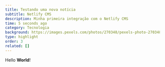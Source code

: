 ```yaml
---
title: Testando uma nova notícia
subtitle: Netlify CMS
description: Minha primeira integração com o Netlify CMS
time: 5 seconds ago
category: Tecnologia
background: https://images.pexels.com/photos/270348/pexels-photo-270348.jpeg?cs=srgb&dl=pexels-pixabay-270348.jpg&fm=jpg
type: highlight
order: 3
related: []
---
```

H﻿ello **World**!